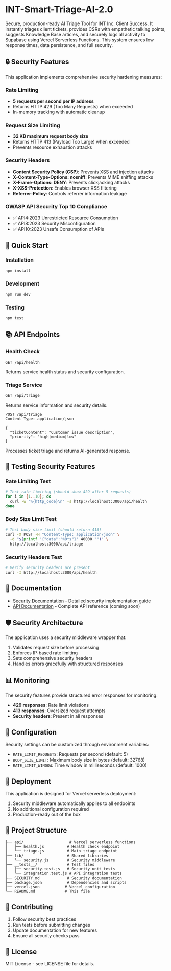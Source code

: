# INT-Smart-Triage-AI-2.0

Secure, production-ready AI Triage Tool for INT Inc. Client Success. It instantly triages client tickets, provides CSRs with empathetic talking points, suggests Knowledge Base articles, and securely logs all activity to Supabase using Vercel Serverless Functions. This system ensures low response times, data persistence, and full security.

## 🔒 Security Features

This application implements comprehensive security hardening measures:

### Rate Limiting
- **5 requests per second per IP address**
- Returns HTTP 429 (Too Many Requests) when exceeded
- In-memory tracking with automatic cleanup

### Request Size Limiting
- **32 KB maximum request body size**
- Returns HTTP 413 (Payload Too Large) when exceeded
- Prevents resource exhaustion attacks

### Security Headers
- **Content Security Policy (CSP)**: Prevents XSS and injection attacks
- **X-Content-Type-Options: nosniff**: Prevents MIME sniffing attacks
- **X-Frame-Options: DENY**: Prevents clickjacking attacks
- **X-XSS-Protection**: Enables browser XSS filtering
- **Referrer-Policy**: Controls referrer information leakage

### OWASP API Security Top 10 Compliance
- ✅ API4:2023 Unrestricted Resource Consumption
- ✅ API8:2023 Security Misconfiguration
- ✅ API10:2023 Unsafe Consumption of APIs

## 🚀 Quick Start

### Installation
```bash
npm install
```

### Development
```bash
npm run dev
```

### Testing
```bash
npm test
```

## 📚 API Endpoints

### Health Check
```
GET /api/health
```
Returns service health status and security configuration.

### Triage Service
```
GET /api/triage
```
Returns service information and security details.

```
POST /api/triage
Content-Type: application/json

{
  "ticketContent": "Customer issue description",
  "priority": "high|medium|low"
}
```
Processes ticket triage and returns AI-generated response.

## 🧪 Testing Security Features

### Rate Limiting Test
```bash
# Test rate limiting (should show 429 after 5 requests)
for i in {1..10}; do 
  curl -w "%{http_code}\n" -s http://localhost:3000/api/health
done
```

### Body Size Limit Test
```bash
# Test body size limit (should return 413)
curl -X POST -H "Content-Type: application/json" \
  -d "$(printf '{"data":"%0*s"}' 40000 "")" \
  http://localhost:3000/api/triage
```

### Security Headers Test
```bash
# Verify security headers are present
curl -I http://localhost:3000/api/health
```

## 📖 Documentation

- [Security Documentation](./SECURITY.md) - Detailed security implementation guide
- [API Documentation](./docs/API.md) - Complete API reference (coming soon)

## 🛡️ Security Architecture

The application uses a security middleware wrapper that:
1. Validates request size before processing
2. Enforces IP-based rate limiting
3. Sets comprehensive security headers
4. Handles errors gracefully with structured responses

## 📊 Monitoring

The security features provide structured error responses for monitoring:
- **429 responses**: Rate limit violations
- **413 responses**: Oversized request attempts
- **Security headers**: Present in all responses

## 🔧 Configuration

Security settings can be customized through environment variables:
- `RATE_LIMIT_REQUESTS`: Requests per second (default: 5)
- `BODY_SIZE_LIMIT`: Maximum body size in bytes (default: 32768)
- `RATE_LIMIT_WINDOW`: Time window in milliseconds (default: 1000)

## 🚀 Deployment

This application is designed for Vercel serverless deployment:
1. Security middleware automatically applies to all endpoints
2. No additional configuration required
3. Production-ready out of the box

## 📁 Project Structure

```
├── api/                    # Vercel serverless functions
│   ├── health.js          # Health check endpoint
│   └── triage.js          # Main triage endpoint
├── lib/                   # Shared libraries
│   └── security.js        # Security middleware
├── __tests__/             # Test files
│   ├── security.test.js   # Security unit tests
│   └── integration.test.js # API integration tests
├── SECURITY.md            # Security documentation
├── package.json           # Dependencies and scripts
├── vercel.json           # Vercel configuration
└── README.md             # This file
```

## 🤝 Contributing

1. Follow security best practices
2. Run tests before submitting changes
3. Update documentation for new features
4. Ensure all security checks pass

## 📝 License

MIT License - see LICENSE file for details.
